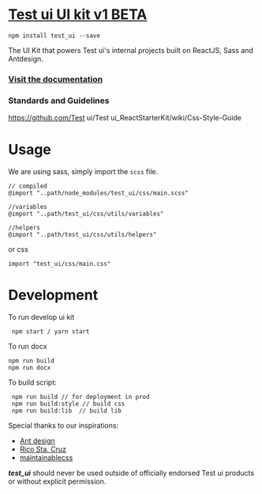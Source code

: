 # [Test ui UI kit v1 BETA](https://www.npmjs.com/package/test_ui)

```
npm install test_ui --save
```

The UI Kit that powers Test ui's internal projects built on ReactJS, Sass and Antdesign.

### [Visit the documentation](https://affectionate-feynman-63065d.netlify.com/)

### Standards and Guidelines
https://github.com/Test ui/Test ui_ReactStarterKit/wiki/Css-Style-Guide

# Usage

We are using sass, simply import the `scss` file.

```
// compiled
@import "..path/node_modules/test_ui/css/main.scss"

//variables
@import "..path/test_ui/css/utils/variables"

//helpers
@import "..path/test_ui/css/utils/helpers"
```

or  css

```
import "test_ui/css/main.css"
```
# Development

To run develop ui kit

```
 npm start / yarn start
```

To run docx

```
npm run build
npm run docx
```

To build script:

```
 npm run build // for deployment in prod
 npm run build:style // build css
 npm run build:lib  // build lib
```

Special thanks to our inspirations:

* [Ant design](https://ant.design/)
* [Rico Sta. Cruz](http://rscss.io/)
* [maintainablecss](https://maintainablecss.com/chapters/)

**_test_ui_** should never be used outside of officially endorsed Test ui products or without explicit permission.
